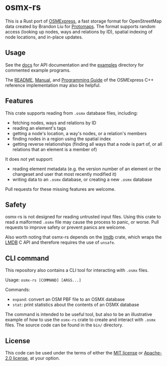 # osmx-rs

This is a Rust port of [OSMExpress](https://github.com/protomaps/OSMExpress/), a fast storage format for OpenStreetMap data created by Brandon Liu for [Protomaps](https://protomaps.com/). The format supports random access (looking up nodes, ways and relations by ID), spatial indexing of node locations, and in-place updates.

## Usage

See the [docs](https://docs.rs/osmx/latest) for API documentation and the [examples](./examples) directory for commented example programs.

The [README](https://github.com/protomaps/OSMExpress/blob/main/README.md), [Manual](https://github.com/protomaps/OSMExpress/blob/main/docs/MANUAL.md), and [Programming Guide](https://github.com/protomaps/OSMExpress/blob/main/docs/PROGRAMMING_GUIDE.md) of the OSMExpress C++ reference implementation may also be helpful.

## Features

This crate supports reading from `.osmx` database files, including:
- fetching nodes, ways and relations by ID
- reading an element's tags
- getting a node's location, a way's nodes, or a relation's members
- finding nodes in a region using the spatial index
- getting reverse relationships (finding all ways that a node is part of, or all relations that an element is a member of)

It does _not_ yet support:
- reading element metadata (e.g. the version number of an element or the changeset and user that most recently modified it)
- writing data to an `.osmx` database, or creating a new `.osmx` database

Pull requests for these missing features are welcome.

## Safety

osmx-rs is not designed for reading untrusted input files. Using this crate to read a malformed `.osmx` file may cause the process to panic, or worse. Pull requests to improve safety or prevent panics are welcome.

Also worth noting that osmx-rs depends on the [lmdb](https://crates.io/crates/lmdb) crate, which wraps the [LMDB](https://www.symas.com/lmdb) C API and therefore requires the use of `unsafe`.

## CLI command

This repository also contains a CLI tool for interacting with `.osmx` files.

Usage: `osmx-rs [COMMAND] [ARGS...]`

Commands:
- `expand`: convert an OSM PBF file to an OSMX database
- `stat`: print statistics about the contents of an OSMX database

The command is intended to be useful tool, but also to be an illustrative example of how to use the `osmx-rs` crate to create and interact with `.osmx` files. The source code can be found in the `bin/` directory.

## License

This code can be used under the terms of either the [MIT license](./LICENSE-MIT) or [Apache-2.0 license](./LICENSE-APACHE), at your option.
